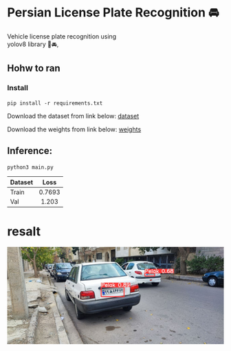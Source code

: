 # Persian License Plate Recognition 🚘
Vehicle license plate recognition using   
 yolov8 library 🚗🚘,
## Hohw to ran
### Install
```
pip install -r requirements.txt
```
Download the  dataset from link below:
[dataset](https://drive.google.com/drive/folders/1II8AoCIZAb1PLai5CT98RrkNCPFmX3Qv?usp=drive_link)

Download the  weights from link below:
  [weights](https://drive.google.com/drive/folders/1JvC8sVOIoYpw_qruFNKRmoaQvm91K18T?usp=drive_link)

## Inference:
```
python3 main.py
```

| Dataset |  Loss	     | 
| :---   |   :---:   | 
|Train   |  0.7693  | 
|Val     |    1.203    |


# **resalt**
![screen shot](https://github.com/MohamadNematizadeh/Persian-License-Plate-Recognition/blob/main/image0.jpg?raw=true)



